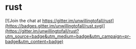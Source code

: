 # rust

[![Join the chat at https://gitter.im/unwillingtofall/rust](https://badges.gitter.im/unwillingtofall/rust.svg)](https://gitter.im/unwillingtofall/rust?utm_source=badge&utm_medium=badge&utm_campaign=pr-badge&utm_content=badge)